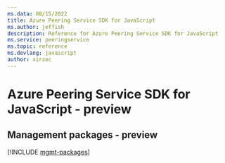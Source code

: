 ```yaml
---
ms.data: 08/15/2022
title: Azure Peering Service SDK for JavaScript
ms.author: jeffish
description: Reference for Azure Peering Service SDK for JavaScript
ms.service: peeringservice
ms.topic: reference
ms.devlang: javascript
author: xirzec
---
```

# Azure Peering Service SDK for JavaScript - preview

## Management packages - preview
[!INCLUDE [mgmt-packages](peering-service-mgmt-index.md)]
